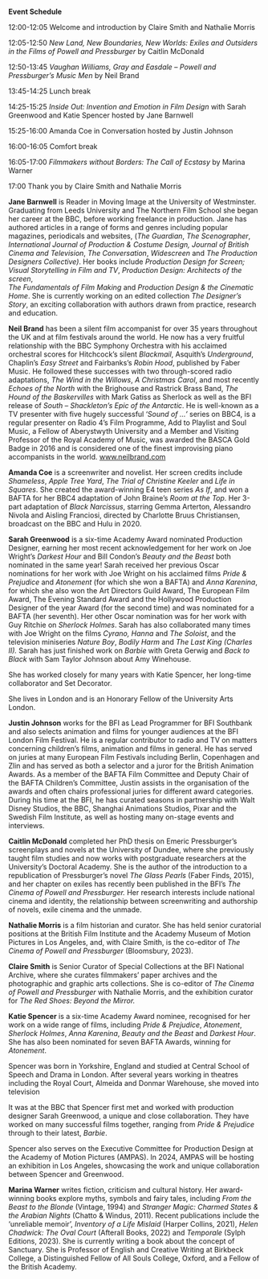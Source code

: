 




**Event Schedule**

12:00-12:05 Welcome and introduction by Claire Smith and Nathalie Morris

12:05-12:50 _New Land, New Boundaries, New Worlds: Exiles and Outsiders in the Films of Powell and Pressburger_ by Caitlin McDonald

12:50-13:45 _Vaughan Williams, Gray and Easdale – Powell and Pressburger’s Music Men_ by Neil Brand

13:45-14:25 Lunch break

14:25-15:25 _Inside Out: Invention and Emotion in Film Design_ with Sarah Greenwood and Katie Spencer hosted by Jane Barnwell

15:25-16:00 Amanda Coe in Conversation hosted by Justin Johnson

16:00-16:05 Comfort break

16:05-17:00 _Filmmakers without Borders: The Call of Ecstasy_ by Marina Warner

17:00 Thank you  by Claire Smith and Nathalie Morris

**Jane Barnwell** is Reader in Moving Image at the University of Westminster. Graduating from Leeds University and The Northern Film School she began her career at the BBC, before working freelance in production. Jane has authored articles in a range of forms and genres including popular magazines, periodicals and websites, (_The Guardian_, _The Scenographer_, _International Journal of Production & Costume Design,_ _Journal of British Cinema and Television_, _The Conversation_, _Widescreen_ and _The Production Designers Collective)_. Her books include _Production Design for Screen; Visual Storytelling in Film and TV_, _Production Design: Architects of the screen_,  
_The Fundamentals of Film Making_ and _Production Design & the Cinematic Home_. She is currently working on an edited collection _The Designer’s Story_, an exciting  collaboration with authors drawn from practice, research and education.

**Neil Brand** has been a silent film accompanist for over 35 years throughout the UK and at film festivals around the world. He now has a very fruitful relationship with the BBC Symphony Orchestra with his acclaimed orchestral scores for Hitchcock’s silent _Blackmail_, Asquith’s _Underground_, Chaplin’s _Easy Street_ and Fairbanks’s _Robin Hood_, published by Faber Music. He followed these successes with two through-scored radio adaptations, _The Wind in the Willows_, _A Christmas Carol_, and most recently _Echoes of the North_ with the Brighouse and Rastrick Brass Band, _The Hound of the Baskervilles_ with Mark Gatiss as Sherlock as well as the BFI release of _South – Shackleton’s Epic of the Antarctic_. He is well-known as a TV presenter with five hugely successful ‘_Sound of …’_ series on BBC4,  is a regular presenter on Radio 4’s Film Programme, Add to Playlist and Soul Music, a Fellow of Aberystwyth University and a Member and Visiting Professor of the Royal Academy of Music, was awarded the BASCA Gold Badge in 2016 and is considered one of the finest improvising piano accompanists in the world. www.neilbrand.com

**Amanda Coe** is a screenwriter and novelist. Her screen credits include _Shameless_, _Apple Tree Yard_, _The Trial of Christine Keeler_ and _Life in Squares_. She created the award-winning E4 teen series _As If_, and won a BAFTA for her BBC4 adaptation of John Braine’s _Room at the Top_. Her 3-part adaptation of _Black Narcissus_, starring Gemma Arterton, Alessandro Nivola and Aisling Franciosi, directed by Charlotte Bruus Christiansen, broadcast on the BBC and Hulu in 2020.

**Sarah Greenwood** is a six-time Academy Award nominated Production Designer, earning her most recent acknowledgement for her work on Joe Wright’s _Darkest Hour_ and Bill Condon’s _Beauty and the Beast_ both nominated in the same year! Sarah received her previous Oscar nominations for her work with Joe Wright on his acclaimed films _Pride & Prejudice_ and _Atonement_ (for which she won a BAFTA) and _Anna Karenina_, for which she also won the Art Directors Guild Award, The European Film Award, The Evening Standard Award and the Hollywood Production Designer of the year Award (for the second time) and was nominated for a BAFTA (her seventh). Her other Oscar nomination was for her work with Guy Ritchie on _Sherlock Holmes_. Sarah has also collaborated many times with Joe Wright on the films _Cyrano, Hanna_ and _The Soloist_, and the television miniseries _Nature Boy_, _Bodily Harm_ and _The Last King (Charles II)._ Sarah has just finished work on _Barbie_ with Greta Gerwig and _Back to Black_ with Sam Taylor Johnson about Amy Winehouse.

She has worked closely for many years with Katie Spencer, her long-time collaborator and Set Decorator.

She lives in London and is an Honorary Fellow of the University Arts London.

**Justin Johnson** works for the BFI as Lead Programmer for BFI Southbank and also selects animation and films for younger audiences at the BFI London Film Festival. He is a regular contributor to radio and TV on matters concerning children’s films, animation and films in general. He has served on juries at many European Film Festivals including Berlin, Copenhagen and Zlin and has served as both a selector and a juror for the British Animation Awards. As a member of the BAFTA Film Committee and Deputy Chair of the BAFTA Children’s Committee, Justin assists in the organisation of the awards and often chairs professional juries for different award categories. During his time at the BFI, he has curated seasons in partnership with Walt Disney Studios, the BBC, Shanghai Animations Studios, Pixar and the Swedish Film Institute, as well as hosting many on-stage events and interviews.

**Caitlin McDonald** completed her PhD thesis on Emeric Pressburger’s screenplays and novels at the University of Dundee, where she previously taught film studies and now works with postgraduate researchers at the University’s Doctoral Academy. She is the author of the introduction to a republication of Pressburger’s novel _The Glass Pearls_ (Faber Finds, 2015), and her chapter on exiles has recently been published in the BFI’s _The_ _Cinema of Powell and Pressburger._ Her research interests include national cinema and identity, the relationship between screenwriting and authorship of novels, exile cinema and the unmade.

**Nathalie Morris** is a film historian and curator. She has held senior curatorial positions at the British Film Institute and the Academy Museum of Motion Pictures in Los Angeles, and, with Claire Smith, is the co-editor of _The Cinema of Powell and Pressburger_ (Bloomsbury, 2023).

**Claire Smith** is Senior Curator of Special Collections at the BFI National Archive, where she curates filmmakers’ paper archives and the photographic and graphic arts collections. She is co-editor of _The Cinema of Powell and Pressburger_ with Nathalie Morris, and the exhibition curator for _The Red Shoes: Beyond the Mirror._

**Katie Spencer** is a six-time Academy Award nominee, recognised for her work on a wide range of films, including _Pride & Prejudice_, _Atonement_, _Sherlock Holmes_, _Anna Karenina_, _Beauty and the Beast_ and _Darkest Hour_. She has also been nominated for seven BAFTA Awards, winning for _Atonement_.

Spencer was born in Yorkshire, England and studied at Central School of Speech and Drama in London. After several years working in theatres including the Royal Court, Almeida and Donmar Warehouse, she moved into television

It was at the BBC that Spencer first met and worked with production designer Sarah Greenwood, a unique and close collaboration. They have worked on many successful films together, ranging from _Pride & Prejudice_ through to their latest, _Barbie_.

Spencer also serves on the Executive Committee for Production Design at the Academy of Motion Pictures (AMPAS). In 2024, AMPAS will be hosting an exhibition in Los Angeles, showcasing the work and unique collaboration between Spencer and Greenwood.

**Marina Warner** writes fiction, criticism and cultural history. Her award-winning books explore myths, symbols and fairy tales, including _From the Beast to the Blonde_ (Vintage, 1994) and _Stranger Magic: Charmed States & the Arabian Nights_ (Chatto & Windus, 2011). Recent publications include the ‘unreliable memoir’, _Inventory of a Life Mislaid_ (Harper Collins, 2021), _Helen Chadwick: The Oval Court_ (Afterall Books, 2022) and _Temporale_ (Sylph Editions, 2023). She is currently writing a book about the concept of Sanctuary. She is Professor of English and Creative Writing at Birkbeck College, a Distinguished Fellow of All Souls College, Oxford, and a Fellow of the British Academy.
<!--stackedit_data:
eyJoaXN0b3J5IjpbMTM4MDE3MTc0N119
-->
